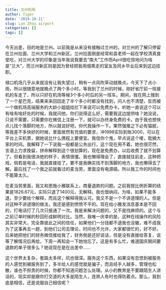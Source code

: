 ```yaml
---
title: 兰州机场
author: Tiger
date: '2019-10-11'
slug: Lan Zhou airport
categories: []
tags: []
---
```


今天出差，目的地是兰州。以前我是从来没有接触过兰州的，对兰州的了解只停留在兰州拉面、兰州大学和兰州新区。兰州拉面倒是经常和袁老师一起在学校清真食堂吃，对兰州大学的印象是当年我说我要去“南大”工作而April很吃惊地问为啥是“兰大”，而兰州新区则是因为曾经把我用烟熏走的室友及同乡毕业后来到这边挂职。

禄口机场几乎从来就没有让我失望过，稍有一点风吹草动就晚点。今天下了点小雨，所以很随意地就晚点了两个多小时。等我到了兰州的时候，刚好省厅前一班接机的车走了，所以只好在机场等候3个多小时后的另一班车。期间，我在网上搜到了一个星巴克，结果来来回回走了半个多小时都没有找到，问人也不清楚，反而被一个做机场高端服务的大龄小姐姐给拦下来说可以免费办卡。听她一直说这个可以有啥有啥好处的时候，我就问他，你们说得这么好，需要我这边提供啥？她没说，只说不需要，只需要你在微信上注册一下，就可以办终身免费的卡。由于我也想快点儿找个落脚的地方，所以就说好吧，你代我操作一下。果然强推之下必有猫腻，等我差不多快好的时候，里面居然有充值的要求，冲1998实际到账3000，可以在平台上买机票，据她说比什么携程上要便宜。我信你个鬼，早点说这个喽，耽搁大家的时间。我解释了一下说我一般都是公务出行，这个现在用不着。她也很茫然，言语上力求挽留，拼命解释到这个很划算的，现在是免费办，以后收费了就不划算了。但看到我很决绝的样子，表情很僵。我也懒得理会了，直接就往前走，这种把戏，倘若是电话，我就直接挂了。要不是我确实找不到落脚的地方，我也懒得去了解。最后找了一个我之前就看过的麦当劳，里面没有电源插，所以我工作的时间也不能算太久。

在麦当劳里面，我又和恩施小雅联系上，商量退款的问题。之前我按比例折算的结果是1826.67元，实际只退了1400元，无解释。我也很纳闷，为啥，如果不能多退，至少要给个解释，而且这个解释得我认可。我又不是一个不讲道理的人。但是对这种不讲道理的做法，我还是感到愤愤不平的。现在给小雅发消息基本是不回的，打电话打了几次只接通了一次。我是来解决问题的，又不是找麻烦的。这个与之前订单时候的秒回形成鲜明对比。当然，我唯一庆幸的是，这种在线操作的风险其实非常大，完全靠彼此之间的信任，如果他们一分钱都不退我也没辙，难不成我为了这事再去一趟，到他们公司去理论，时间也不允许，大家都很忙的，好不好。后来她把他们的财务微信推给我了，财务倒是还好说话，但是没有直接给答复，说等了解情况后再给，下周一再知会一下她怕忘了。这是有多么忙，难道国庆期间要退款的单子很多么？她说现在是在出差中……

这个世界太复杂，套路太多样，坑也很深。服务这个东西，如果没有忽悠到被服务的人感觉到被服务到了，多半给人的感觉就是骗子，而且经手人越多，管理也松散，谁也不担责的时候，你都不知道问题怎么处理。从小的教育是不要跟陌生人讲话的，现实却是跟你打交道的大多是陌生人，连熟人有时也得防着点。那么，我到底是相信，还是说服自己相信呢？

